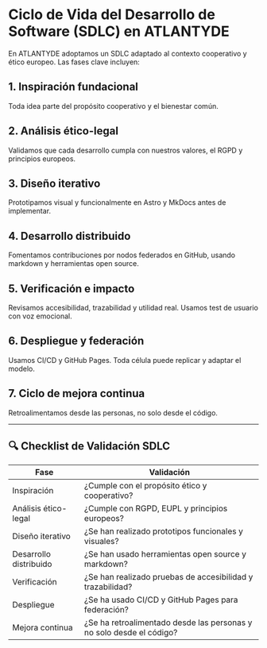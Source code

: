 # Ciclo de Vida del Desarrollo de Software (SDLC) en ATLANTYDE

En ATLANTYDE adoptamos un SDLC adaptado al contexto cooperativo y ético europeo. Las fases clave incluyen:

## 1. Inspiración fundacional
Toda idea parte del propósito cooperativo y el bienestar común.

## 2. Análisis ético-legal
Validamos que cada desarrollo cumpla con nuestros valores, el RGPD y principios europeos.

## 3. Diseño iterativo
Prototipamos visual y funcionalmente en Astro y MkDocs antes de implementar.

## 4. Desarrollo distribuido
Fomentamos contribuciones por nodos federados en GitHub, usando markdown y herramientas open source.

## 5. Verificación e impacto
Revisamos accesibilidad, trazabilidad y utilidad real. Usamos test de usuario con voz emocional.

## 6. Despliegue y federación
Usamos CI/CD y GitHub Pages. Toda célula puede replicar y adaptar el modelo.

## 7. Ciclo de mejora continua
Retroalimentamos desde las personas, no solo desde el código.

---

## 🔍 Checklist de Validación SDLC

| Fase                  | Validación                                                                 |
|-----------------------|---------------------------------------------------------------------------|
| Inspiración           | ¿Cumple con el propósito ético y cooperativo?                            |
| Análisis ético-legal  | ¿Cumple con RGPD, EUPL y principios europeos?                            |
| Diseño iterativo      | ¿Se han realizado prototipos funcionales y visuales?                    |
| Desarrollo distribuido| ¿Se han usado herramientas open source y markdown?                      |
| Verificación          | ¿Se han realizado pruebas de accesibilidad y trazabilidad?              |
| Despliegue            | ¿Se ha usado CI/CD y GitHub Pages para federación?                      |
| Mejora continua       | ¿Se ha retroalimentado desde las personas y no solo desde el código?     |